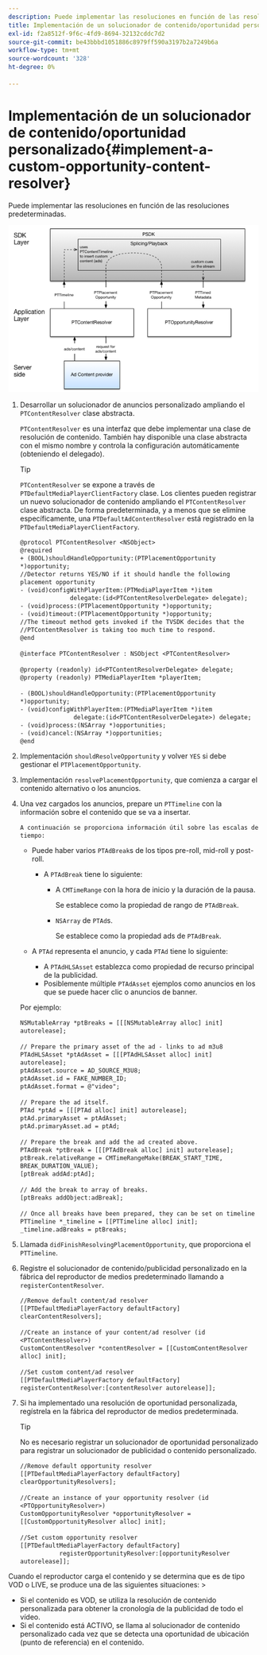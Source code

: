 ```yaml
---
description: Puede implementar las resoluciones en función de las resoluciones predeterminadas.
title: Implementación de un solucionador de contenido/oportunidad personalizado
exl-id: f2a8512f-9f6c-4fd9-8694-32132cddc7d2
source-git-commit: be43bbbd1051886c8979ff590a3197b2a7249b6a
workflow-type: tm+mt
source-wordcount: '328'
ht-degree: 0%

---
```


# Implementación de un solucionador de contenido/oportunidad personalizado{#implement-a-custom-opportunity-content-resolver}

Puede implementar las resoluciones en función de las resoluciones predeterminadas.

<!--<a id="fig_CC41E2A66BDB4115821F33737B46A09B"></a>-->

![](assets/ios_psdk_content_resolver.png)

1. Desarrollar un solucionador de anuncios personalizado ampliando el `PTContentResolver` clase abstracta.

   `PTContentResolver` es una interfaz que debe implementar una clase de resolución de contenido. También hay disponible una clase abstracta con el mismo nombre y controla la configuración automáticamente (obteniendo el delegado).

   >[!TIP]
   >
   >`PTContentResolver` se expone a través de `PTDefaultMediaPlayerClientFactory` clase. Los clientes pueden registrar un nuevo solucionador de contenido ampliando el `PTContentResolver` clase abstracta. De forma predeterminada, y a menos que se elimine específicamente, una `PTDefaultAdContentResolver` está registrado en la `PTDefaultMediaPlayerClientFactory`.

   ```
   @protocol PTContentResolver <NSObject> 
   @required 
   + (BOOL)shouldHandleOpportunity:(PTPlacementOpportunity *)opportunity;  
   //Detector returns YES/NO if it should handle the following placement opportunity 
   - (void)configWithPlayerItem:(PTMediaPlayerItem *)item  
                 delegate:(id<PTContentResolverDelegate> delegate); 
   - (void)process:(PTPlacementOpportunity *)opportunity; 
   - (void)timeout:(PTPlacementOpportunity *)opportunity;  
   //The timeout method gets invoked if the TVSDK decides that the  
   //PTContentResolver is taking too much time to respond. 
   @end 
   
   @interface PTContentResolver : NSObject <PTContentResolver> 
   
   @property (readonly) id<PTContentResolverDelegate> delegate; 
   @property (readonly) PTMediaPlayerItem *playerItem; 
   
   - (BOOL)shouldHandleOpportunity:(PTPlacementOpportunity *)opportunity; 
   - (void)configWithPlayerItem:(PTMediaPlayerItem *)item  
                  delegate:(id<PTContentResolverDelegate>) delegate; 
   - (void)process:(NSArray *)opportunities; 
   - (void)cancel:(NSArray *)opportunities; 
   @end
   ```

1. Implementación `shouldResolveOpportunity` y volver `YES` si debe gestionar el `PTPlacementOpportunity`.
1. Implementación `resolvePlacementOpportunity`, que comienza a cargar el contenido alternativo o los anuncios.
1. Una vez cargados los anuncios, prepare un `PTTimeline` con la información sobre el contenido que se va a insertar.

       A continuación se proporciona información útil sobre las escalas de tiempo:
   
   * Puede haber varios `PTAdBreak`s de los tipos pre-roll, mid-roll y post-roll.

      * A `PTAdBreak` tiene lo siguiente:

         * A `CMTimeRange` con la hora de inicio y la duración de la pausa.

            Se establece como la propiedad de rango de `PTAdBreak`.

         * `NSArray` de `PTAd`s.

            Se establece como la propiedad ads de `PTAdBreak`.
   * A `PTAd` representa el anuncio, y cada `PTAd` tiene lo siguiente:

      * A `PTAdHLSAsset` establezca como propiedad de recurso principal de la publicidad.
      * Posiblemente múltiple `PTAdAsset` ejemplos como anuncios en los que se puede hacer clic o anuncios de banner.

   Por ejemplo:

   ```
   NSMutableArray *ptBreaks = [[[NSMutableArray alloc] init] autorelease]; 
   
   // Prepare the primary asset of the ad - links to ad m3u8 
   PTAdHLSAsset *ptAdAsset = [[[PTAdHLSAsset alloc] init] autorelease]; 
   ptAdAsset.source = AD_SOURCE_M3U8; 
   ptAdAsset.id = FAKE_NUMBER_ID; 
   ptAdAsset.format = @"video"; 
   
   // Prepare the ad itself. 
   PTAd *ptAd = [[[PTAd alloc] init] autorelease]; 
   ptAd.primaryAsset = ptAdAsset; 
   ptAd.primaryAsset.ad = ptAd; 
   
   // Prepare the break and add the ad created above. 
   PTAdBreak *ptBreak = [[[PTAdBreak alloc] init] autorelease]; 
   ptBreak.relativeRange = CMTimeRangeMake(BREAK_START_TIME, BREAK_DURATION_VALUE); 
   [ptBreak addAd:ptAd]; 
   
   // Add the break to array of breaks. 
   [ptBreaks addObject:adBreak]; 
   
   // Once all breaks have been prepared, they can be set on timeline 
   PTTimeline *_timeline = [[PTTimeline alloc] init]; 
   _timeline.adBreaks = ptBreaks;
   ```

1. Llamada `didFinishResolvingPlacementOpportunity`, que proporciona el `PTTimeline`.
1. Registre el solucionador de contenido/publicidad personalizado en la fábrica del reproductor de medios predeterminado llamando a `registerContentResolver`.

   ```
   //Remove default content/ad resolver 
   [[PTDefaultMediaPlayerFactory defaultFactory] clearContentResolvers]; 
   
   //Create an instance of your content/ad resolver (id <PTContentResolver>) 
   CustomContentResolver *contentResolver = [[CustomContentResolver alloc] init]; 
   
   //Set custom content/ad resolver 
   [[PTDefaultMediaPlayerFactory defaultFactory] registerContentResolver:[contentResolver autorelease]];
   ```

1. Si ha implementado una resolución de oportunidad personalizada, regístrela en la fábrica del reproductor de medios predeterminada.

   >[!TIP]
   >
   >No es necesario registrar un solucionador de oportunidad personalizado para registrar un solucionador de publicidad o contenido personalizado.

   ```
   //Remove default opportunity resolver 
   [[PTDefaultMediaPlayerFactory defaultFactory] clearOpportunityResolvers]; 
   
   //Create an instance of your opportunity resolver (id <PTOpportunityResolver>) 
   CustomOpportunityResolver *opportunityResolver = [[CustomOpportunityResolver alloc] init]; 
   
   //Set custom opportunity resolver 
   [[PTDefaultMediaPlayerFactory defaultFactory]  
              registerOpportunityResolver:[opportunityResolver autorelease]];
   ```

Cuando el reproductor carga el contenido y se determina que es de tipo VOD o LIVE, se produce una de las siguientes situaciones: >
* Si el contenido es VOD, se utiliza la resolución de contenido personalizada para obtener la cronología de la publicidad de todo el vídeo.
* Si el contenido está ACTIVO, se llama al solucionador de contenido personalizado cada vez que se detecta una oportunidad de ubicación (punto de referencia) en el contenido.
